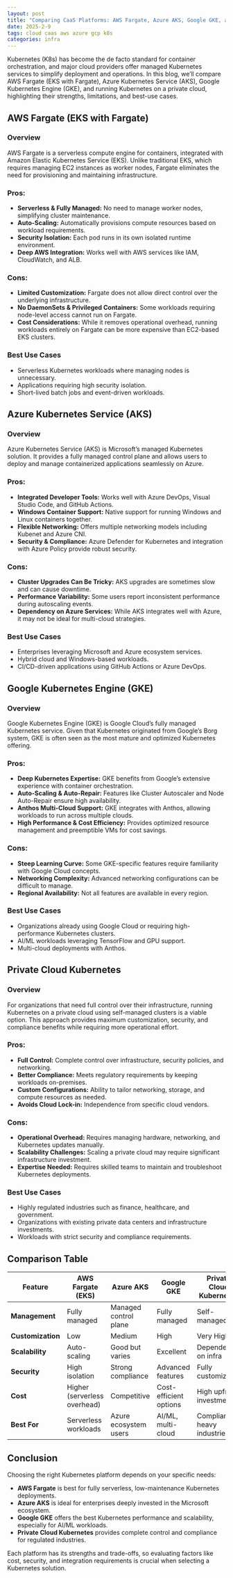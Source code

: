 ```yaml
---
layout: post
title: "Comparing CaaS Platforms: AWS Fargate, Azure AKS, Google GKE, and Private Cloud Kubernetes"
date: 2025-2-9
tags: cloud caas aws azure gcp k8s
categories: infra
---
```


Kubernetes (K8s) has become the de facto standard for container orchestration, and major cloud providers offer managed Kubernetes services to simplify deployment and operations. In this blog, we’ll compare AWS Fargate (EKS with Fargate), Azure Kubernetes Service (AKS), Google Kubernetes Engine (GKE), and running Kubernetes on a private cloud, highlighting their strengths, limitations, and best-use cases.

## AWS Fargate (EKS with Fargate)

### Overview
AWS Fargate is a serverless compute engine for containers, integrated with Amazon Elastic Kubernetes Service (EKS). Unlike traditional EKS, which requires managing EC2 instances as worker nodes, Fargate eliminates the need for provisioning and maintaining infrastructure.

### Pros:
- **Serverless & Fully Managed:** No need to manage worker nodes, simplifying cluster maintenance.
- **Auto-Scaling:** Automatically provisions compute resources based on workload requirements.
- **Security Isolation:** Each pod runs in its own isolated runtime environment.
- **Deep AWS Integration:** Works well with AWS services like IAM, CloudWatch, and ALB.

### Cons:
- **Limited Customization:** Fargate does not allow direct control over the underlying infrastructure.
- **No DaemonSets & Privileged Containers:** Some workloads requiring node-level access cannot run on Fargate.
- **Cost Considerations:** While it removes operational overhead, running workloads entirely on Fargate can be more expensive than EC2-based EKS clusters.

### Best Use Cases
- Serverless Kubernetes workloads where managing nodes is unnecessary.
- Applications requiring high security isolation.
- Short-lived batch jobs and event-driven workloads.

## Azure Kubernetes Service (AKS)

### Overview
Azure Kubernetes Service (AKS) is Microsoft’s managed Kubernetes solution. It provides a fully managed control plane and allows users to deploy and manage containerized applications seamlessly on Azure.

### Pros:
- **Integrated Developer Tools:** Works well with Azure DevOps, Visual Studio Code, and GitHub Actions.
- **Windows Container Support:** Native support for running Windows and Linux containers together.
- **Flexible Networking:** Offers multiple networking models including Kubenet and Azure CNI.
- **Security & Compliance:** Azure Defender for Kubernetes and integration with Azure Policy provide robust security.

### Cons:
- **Cluster Upgrades Can Be Tricky:** AKS upgrades are sometimes slow and can cause downtime.
- **Performance Variability:** Some users report inconsistent performance during autoscaling events.
- **Dependency on Azure Services:** While AKS integrates well with Azure, it may not be ideal for multi-cloud strategies.

### Best Use Cases
- Enterprises leveraging Microsoft and Azure ecosystem services.
- Hybrid cloud and Windows-based workloads.
- CI/CD-driven applications using GitHub Actions or Azure DevOps.

## Google Kubernetes Engine (GKE)

### Overview
Google Kubernetes Engine (GKE) is Google Cloud’s fully managed Kubernetes service. Given that Kubernetes originated from Google’s Borg system, GKE is often seen as the most mature and optimized Kubernetes offering.

### Pros:
- **Deep Kubernetes Expertise:** GKE benefits from Google’s extensive experience with container orchestration.
- **Auto-Scaling & Auto-Repair:** Features like Cluster Autoscaler and Node Auto-Repair ensure high availability.
- **Anthos Multi-Cloud Support:** GKE integrates with Anthos, allowing workloads to run across multiple clouds.
- **High Performance & Cost Efficiency:** Provides optimized resource management and preemptible VMs for cost savings.

### Cons:
- **Steep Learning Curve:** Some GKE-specific features require familiarity with Google Cloud concepts.
- **Networking Complexity:** Advanced networking configurations can be difficult to manage.
- **Regional Availability:** Not all features are available in every region.

### Best Use Cases
- Organizations already using Google Cloud or requiring high-performance Kubernetes clusters.
- AI/ML workloads leveraging TensorFlow and GPU support.
- Multi-cloud deployments with Anthos.

## Private Cloud Kubernetes

### Overview
For organizations that need full control over their infrastructure, running Kubernetes on a private cloud using self-managed clusters is a viable option. This approach provides maximum customization, security, and compliance benefits while requiring more operational effort.

### Pros:
- **Full Control:** Complete control over infrastructure, security policies, and networking.
- **Better Compliance:** Meets regulatory requirements by keeping workloads on-premises.
- **Custom Configurations:** Ability to tailor networking, storage, and compute resources as needed.
- **Avoids Cloud Lock-in:** Independence from specific cloud vendors.

### Cons:
- **Operational Overhead:** Requires managing hardware, networking, and Kubernetes updates manually.
- **Scalability Challenges:** Scaling a private cloud may require significant infrastructure investment.
- **Expertise Needed:** Requires skilled teams to maintain and troubleshoot Kubernetes deployments.

### Best Use Cases
- Highly regulated industries such as finance, healthcare, and government.
- Organizations with existing private data centers and infrastructure investments.
- Workloads with strict security and compliance requirements.

## Comparison Table

| Feature            | AWS Fargate (EKS) | Azure AKS          | Google GKE        | Private Cloud Kubernetes |
|-------------------|----------------|------------------|------------------|-------------------------|
| **Management**    | Fully managed  | Managed control plane | Fully managed  | Self-managed |
| **Customization** | Low            | Medium           | High             | Very High |
| **Scalability**   | Auto-scaling   | Good but varies | Excellent        | Dependent on infra |
| **Security**      | High isolation | Strong compliance | Advanced features | Fully customizable |
| **Cost**          | Higher (serverless overhead) | Competitive | Cost-efficient options | High upfront investment |
| **Best For**      | Serverless workloads | Azure ecosystem users | AI/ML, multi-cloud | Compliance-heavy industries |

## Conclusion
Choosing the right Kubernetes platform depends on your specific needs:
- **AWS Fargate** is best for fully serverless, low-maintenance Kubernetes deployments.
- **Azure AKS** is ideal for enterprises deeply invested in the Microsoft ecosystem.
- **Google GKE** offers the best Kubernetes performance and scalability, especially for AI/ML workloads.
- **Private Cloud Kubernetes** provides complete control and compliance for regulated industries.

Each platform has its strengths and trade-offs, so evaluating factors like cost, security, and integration requirements is crucial when selecting a Kubernetes solution.
